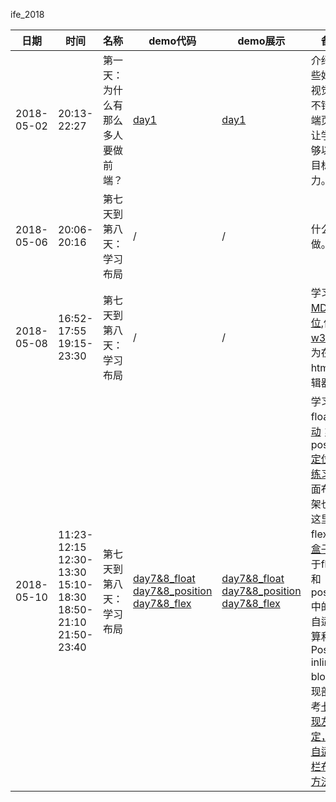  ife_2018

日期 | 时间 | 名称 | demo代码 | demo展示 | 备注 
--- |--- | --- | --- | --- | ---
2018-05-02 | 20:13-22:27 | 第一天：为什么有那么多人要做前端？| <a href = "day1.html">day1</a> | [day1](https://ycitsme.github.io/ife_2018/day1.html) |介绍了一些好看的视觉效果不错的前端页面，让学员能够以之为目标努力。
2018-05-06 | 20:06-20:16 | 第七天到第八天：学习布局 | / |  / | 什么都没做。
2018-05-08 | 16:52-17:55 19:15-23:30 | 第七天到第八天：学习布局 | / | / | 学习[MDN定位](https://developer.mozilla.org/zh-CN/docs/Learn/CSS/CSS_layout/%E5%AE%9A%E4%BD%8D),使用[w3c](https://www.w3schools.com/html/tryit.asp?filename=tryhtml_default)作为在线html编辑器。
2018-05-10 | 11:23-12:15 12:30-13:30 15:10-18:30 18:50-21:10 21:50-23:40| 第七天到第八天：学习布局 | [day7&8_float](day7&8_float.html) [day7&8_position](day7&8_position.html) [day7&8_flex](day7&8_flex.html) |[day7&8_float](https://ycitsme.github.io/ife_2018/day7&8_float.html) [day7&8_position](https://ycitsme.github.io/ife_2018/day7&8_position.html) [day7&8_flex](https://ycitsme.github.io/ife_2018/day7&8_flex.html) |学习float:[浮动](https://developer.mozilla.org/zh-CN/docs/Learn/CSS/CSS_layout/Floats)；position:[定位实例练习](https://developer.mozilla.org/zh-CN/docs/Learn/CSS/CSS_layout/Practical_positioning_examples)（页面布局框架也来自这里）；flex:[弹性盒子](https://developer.mozilla.org/zh-CN/docs/Learn/CSS/CSS_layout/Flexbox)。关于float和position中的宽度自适应计算和Position inline-block实现部分参考[七种实现左侧固定，右侧自适应两栏布局的方法](https://segmentfault.com/a/1190000010698609)。
